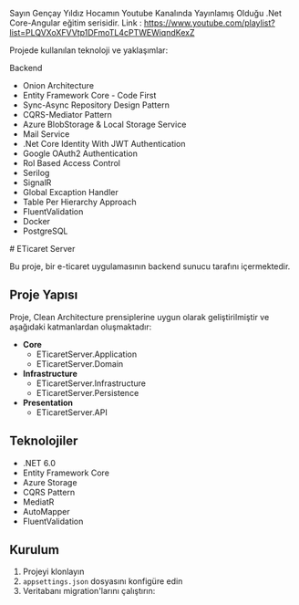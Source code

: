 
Sayın Gençay Yıldız Hocamın Youtube Kanalında Yayınlamış Olduğu .Net Core-Angular eğitim serisidir.
Link : https://www.youtube.com/playlist?list=PLQVXoXFVVtp1DFmoTL4cPTWEWiqndKexZ

Projede kullanılan teknoloji ve yaklaşımlar:

Backend
<ul>
  <li>Onion Architecture</li>
  <li>Entity Framework Core - Code First</li>
 <li>Sync-Async Repository Design Pattern</li>
 <li>CQRS-Mediator Pattern</li>
 <li>Azure BlobStorage & Local Storage Service</li>
 <li>Mail Service</li>
 <li>.Net Core Identity With JWT Authentication</li>
 <li>Google  OAuth2 Authentication</li>
 <li>Rol Based Access Control</li>
 <li>Serilog</li>
 <li>SignalR</li>
 <li>Global Excaption Handler</li>
 <li>Table Per Hierarchy Approach</li>
 <li>FluentValidation</li>
  <li>Docker</li>
   <li>PostgreSQL</li>

</ul>
# ETicaret Server

Bu proje, bir e-ticaret uygulamasının backend sunucu tarafını içermektedir.

## Proje Yapısı

Proje, Clean Architecture prensiplerine uygun olarak geliştirilmiştir ve aşağıdaki katmanlardan oluşmaktadır:

- **Core**
  - ETicaretServer.Application
  - ETicaretServer.Domain
- **Infrastructure**
  - ETicaretServer.Infrastructure
  - ETicaretServer.Persistence
- **Presentation**
  - ETicaretServer.API

## Teknolojiler

- .NET 6.0
- Entity Framework Core
- Azure Storage
- CQRS Pattern
- MediatR
- AutoMapper
- FluentValidation

## Kurulum

1. Projeyi klonlayın
2. `appsettings.json` dosyasını konfigüre edin
3. Veritabanı migration'larını çalıştırın:

